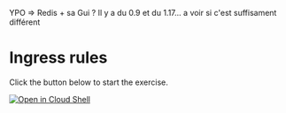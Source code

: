 YPO => Redis + sa Gui ? Il y a du 0.9 et du 1.17... a voir si c'est suffisament différent
# Ingress rules

Click the button below to start the exercise.

[![Open in Cloud Shell](https://gstatic.com/cloudssh/images/open-btn.svg)](https://shell.cloud.google.com/cloudshell/open?cloudshell_git_repo=https://github.com/WeScale/kubernetes-formation&cloudshell_tutorial=tutorial.md&show=ide%2Cterminal&cloudshell_git_branch=master&cloudshell_workspace=Day-2/ingressController/exercise-6/)
